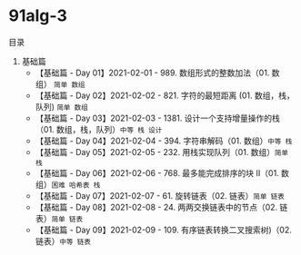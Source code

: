 # 91alg-3

目录
1. 基础篇
    - 【基础篇 - Day 01】2021-02-01 - 989. 数组形式的整数加法（01. 数组） `简单 数组`
    - 【基础篇 - Day 02】2021-02-02 - 821. 字符的最短距离 (01. 数组，栈，队列) `简单 数组`
    - 【基础篇 - Day 03】2021-02-03 - 1381. 设计一个支持增量操作的栈（01. 数组，栈，队列）`中等 栈 设计`
    - 【基础篇 - Day 04】2021-02-04 - 394. 字符串解码（01. 数组）`中等 栈`
    - 【基础篇 - Day 05】2021-02-05 - 232. 用栈实现队列（01. 数组）`简单 栈`
    - 【基础篇 - Day 06】2021-02-06 - 768. 最多能完成排序的块 II（01. 数组）`困难 哈希表 栈`
    - 【基础篇 - Day 07】2021-02-07 - 61. 旋转链表（02. 链表）`简单 链表`
    - 【基础篇 - Day 08】2021-02-08 - 24. 两两交换链表中的节点（02. 链表）`简单 链表`
    - 【基础篇 - Day 09】2021-02-09 - 109. 有序链表转换二叉搜索树)（02. 链表）`中等 链表`
